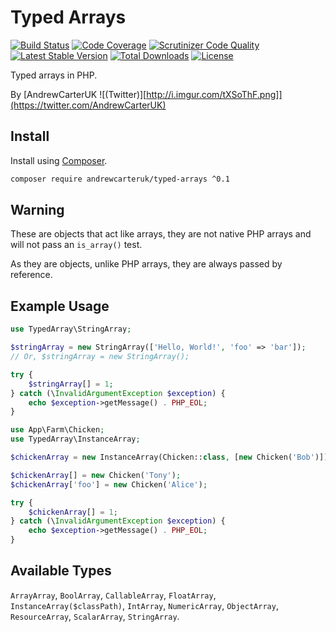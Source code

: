 # Typed Arrays

[![Build Status](https://travis-ci.org/AndrewCarterUK/TypedArrays.svg?branch=master)](https://travis-ci.org/AndrewCarterUK/TypedArrays)
[![Code Coverage](https://scrutinizer-ci.com/g/AndrewCarterUK/TypedArrays/badges/coverage.png?b=master&refresh_token=1)](https://scrutinizer-ci.com/g/AndrewCarterUK/TypedArrays/?branch=master)
[![Scrutinizer Code Quality](https://scrutinizer-ci.com/g/AndrewCarterUK/TypedArrays/badges/quality-score.png?b=master&refresh_token=1)](https://scrutinizer-ci.com/g/AndrewCarterUK/TypedArrays/?branch=master)
[![Latest Stable Version](https://poser.pugx.org/andrewcarteruk/typed-arrays/v/stable)](https://packagist.org/packages/andrewcarteruk/typed-arrays)
[![Total Downloads](https://poser.pugx.org/andrewcarteruk/typed-arrays/downloads)](https://packagist.org/packages/andrewcarteruk/typed-arrays)
[![License](https://poser.pugx.org/andrewcarteruk/typed-arrays/license)](https://packagist.org/packages/andrewcarteruk/typed-arrays)

Typed arrays in PHP.

By [AndrewCarterUK ![(Twitter)][http://i.imgur.com/tXSoThF.png]](https://twitter.com/AndrewCarterUK)

## Install

Install using [Composer](https://getcomposer.org).

```bash
composer require andrewcarteruk/typed-arrays ^0.1
```

## Warning

These are objects that act like arrays, they are not native PHP arrays and will not pass an `is_array()` test.

As they are objects, unlike PHP arrays, they are always passed by reference.

## Example Usage

```php
use TypedArray\StringArray;

$stringArray = new StringArray(['Hello, World!', 'foo' => 'bar']);
// Or, $stringArray = new StringArray();

try {
    $stringArray[] = 1;
} catch (\InvalidArgumentException $exception) {
    echo $exception->getMessage() . PHP_EOL;
}
```

```php
use App\Farm\Chicken;
use TypedArray\InstanceArray;

$chickenArray = new InstanceArray(Chicken::class, [new Chicken('Bob')]);

$chickenArray[] = new Chicken('Tony');
$chickenArray['foo'] = new Chicken('Alice');

try {
    $chickenArray[] = 1;
} catch (\InvalidArgumentException $exception) {
    echo $exception->getMessage() . PHP_EOL;
}
```

## Available Types

`ArrayArray`, `BoolArray`, `CallableArray`, `FloatArray`, `InstanceArray($classPath)`, `IntArray`, `NumericArray`, `ObjectArray`, `ResourceArray`, `ScalarArray`, `StringArray`.
